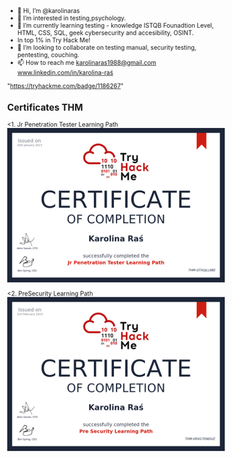 - 👋 Hi, I’m @karolinaras
- 👀 I’m interested in testing,psychology.
- 🌱 I’m currently learning testing - knowledge ISTQB Founadtion Level, HTML, CSS, SQL, geek cybersecurity and accesibility, OSINT. 
- In top 1% in Try Hack Me!
- 💞️ I’m looking to collaborate on testing manual, security testing, pentesting, couching.
- 📫 How to reach me karolinaras1988@gmail.com
www.linkedin.com/in/karolina-raś

<!---
karolinaras/karolinaras is a ✨ special ✨ repository because its `README.md` (this file) appears on your GitHub profile.
You can click the Preview link to take a look at your changes.
--->
"https://tryhackme.com/badge/1186267"

<h2>Certificates THM</h2>

<1. Jr Penetration Tester Learning Path
![This is an image](https://github.com/karolinaras/karolinaras/blob/ee4bc5bd1aebdb73cecb4e6968a9b17299ae2f32/THM-CERT.png)


<2. PreSecurity Learning Path
![This is an image](https://github.com/karolinaras/karolinaras/blob/ee4bc5bd1aebdb73cecb4e6968a9b17299ae2f32/THM-PreSecurityLearningPath.png)
